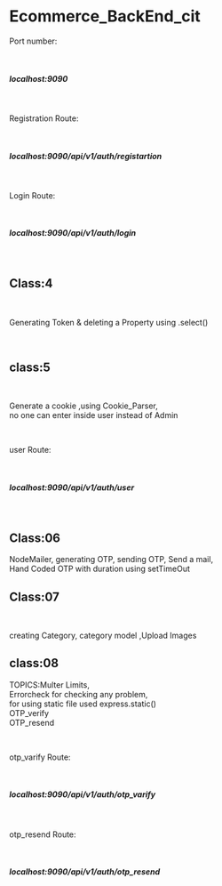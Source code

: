 # Ecommerce_BackEnd_cit

<p>Port number:</p><br>
<h5>localhost:9090</h5><br>
<p>Registration Route:</p><br>
<h5>localhost:9090/api/v1/auth/registartion</h5><br>
<p>Login Route:</p><br>
<h5>localhost:9090/api/v1/auth/login</h5><br>
<h2> Class:4</h2><br>
<p>Generating Token & deleting a Property using .select()</p><br>
<h2>class:5</h2><br>
<p>Generate a cookie ,using Cookie_Parser,<br> no one can enter inside user instead of Admin</p><br>
<p>user Route:</p><br>
<h5>localhost:9090/api/v1/auth/user</h5><br>
<h2>Class:06</h2>
<p>NodeMailer, generating OTP, sending OTP, Send a mail,<br> Hand Coded OTP with duration using setTimeOut</p>
<h2>Class:07</h2><br><p>creating Category, category model ,Upload Images </p>
<h2>class:08</h2><p>TOPICS:Multer Limits,<br>Errorcheck for checking any problem,<br> for using static file used express.static()<br>OTP_verify<br>OTP_resend</p><br>
<p>otp_varify Route:</p><br>
<h5>localhost:9090/api/v1/auth/otp_varify</h5><br>
<p>otp_resend Route:</p><br>
<h5>localhost:9090/api/v1/auth/otp_resend</h5>
